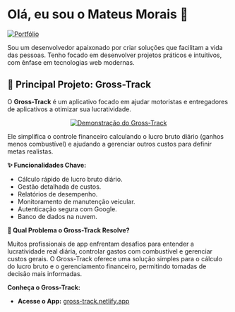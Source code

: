 # Olá, eu sou o Mateus Morais 👋

[![Portfólio](https://img.shields.io/badge/Portfólio-Ver%20Online-brightgreen?style=for-the-badge&logo=netlify)](https://portfolio-mateusmorais.netlify.app)

Sou um desenvolvedor apaixonado por criar soluções que facilitam a vida das pessoas. Tenho focado em desenvolver projetos práticos e intuitivos, com ênfase em tecnologias web modernas.

## 🚀 Principal Projeto: Gross-Track

O **Gross-Track** é um aplicativo focado em ajudar motoristas e entregadores de aplicativos a otimizar sua lucratividade.
<br>
<div align="center">

[![Demonstração do Gross-Track](https://github.com/mateusmoraiss/mateusmoraiss/blob/main/gross-track-gif.gif?raw=true)](https://gross-track.netlify.app/)

</div>

Ele simplifica o controle financeiro calculando o lucro bruto diário (ganhos menos combustível) e ajudando a gerenciar outros custos para definir metas realistas.

**✨ Funcionalidades Chave:**
*   Cálculo rápido de lucro bruto diário.
*   Gestão detalhada de custos.
*   Relatórios de desempenho.
*   Monitoramento de manutenção veicular.
*   Autenticação segura com Google.
*   Banco de dados na nuvem.

**🎯 Qual Problema o Gross-Track Resolve?**

Muitos profissionais de app enfrentam desafios para entender a lucratividade real diária, controlar gastos com combustível e gerenciar custos gerais. O Gross-Track oferece uma solução simples para o cálculo do lucro bruto e o gerenciamento financeiro, permitindo tomadas de decisão mais informadas.

**Conheça o Gross-Track:**
*   **Acesse o App:** [gross-track.netlify.app](https://gross-track.netlify.app/)
